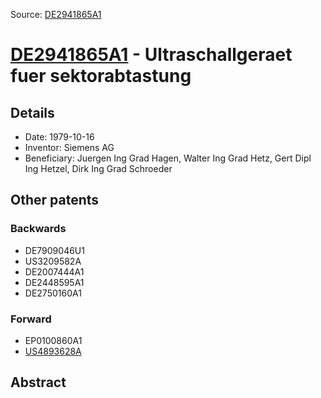 Source: [DE2941865A1](https://patents.google.com/patent/DE2941865A1)

# [DE2941865A1](DE2941865A1.md) - Ultraschallgeraet fuer sektorabtastung

## Details

* Date: 1979-10-16
* Inventor: Siemens AG
* Beneficiary: Juergen Ing Grad Hagen, Walter Ing Grad Hetz, Gert Dipl Ing Hetzel, Dirk Ing Grad Schroeder

## Other patents

### Backwards
 * DE7909046U1
 * US3209582A
 * DE2007444A1
 * DE2448595A1
 * DE2750160A1
### Forward
 * EP0100860A1
 * [US4893628A](US4893628A.md)
## Abstract

